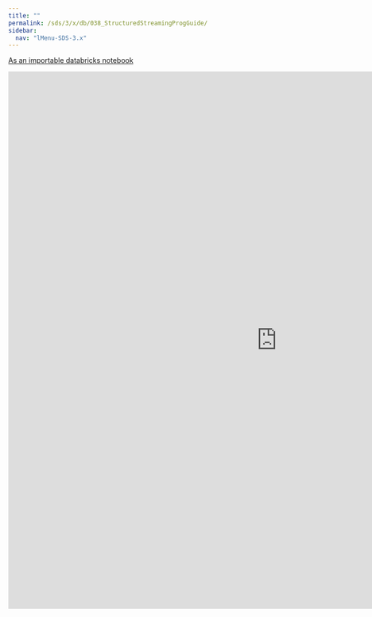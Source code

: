 ```yaml
---
title: ""
permalink: /sds/3/x/db/038_StructuredStreamingProgGuide/
sidebar:
  nav: "lMenu-SDS-3.x"
---
```


[As an importable databricks notebook](https://lamastex.github.io/scalable-data-science/sds/3/x/db/038_StructuredStreamingProgGuide.html)

<iframe src="https://lamastex.github.io/scalable-data-science/sds/3/x/db/038_StructuredStreamingProgGuide.html" width="1080" height="1080" frameborder="0"></iframe>
